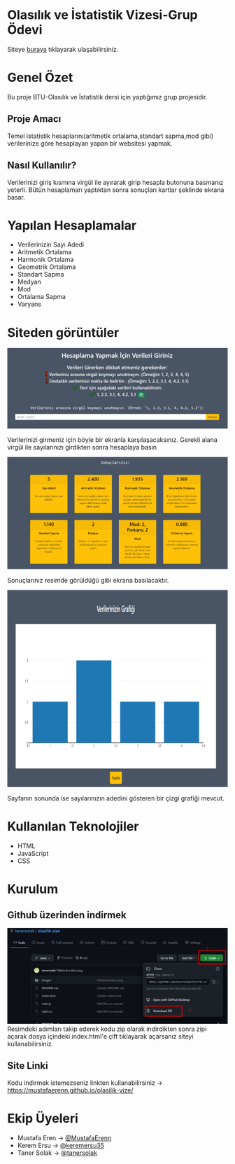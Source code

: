 # Olasılık ve İstatistik Vizesi-Grup Ödevi

Siteye [buraya](https://mustafaerenn.github.io/olasilik-vize/) tıklayarak ulaşabilirsiniz.

# Genel Özet
Bu proje  BTU-Olasılık ve İstatistik dersi için yaptığımız grup projesidir.
## Proje Amacı
Temel istatistik hesaplarını(aritmetik ortalama,standart sapma,mod gibi) verilerinize göre hesaplayan yapan bir websitesi yapmak.

## Nasıl Kullanılır?
Verilerinizi giriş kısmına virgül ile ayırarak girip hesapla butonuna basmanız yeterli. Bütün hesaplamarı yaptıktan sonra sonuçları kartlar şeklinde ekrana basar.

# Yapılan Hesaplamalar
- Verilerinizin Sayı Adedi
- Aritmetik Ortalama
- Harmonik Ortalama
- Geometrik Ortalama
- Standart Sapma
- Medyan
- Mod
- Ortalama Sapma
- Varyans

# Siteden görüntüler

<img src="images/img1.png" >

Verilerinizi girmeniz için böyle bir ekranla karşılaşacaksınız. Gerekli alana virgül ile sayılarınızı girdikten sonra hesaplaya basın

<img src="images/img2.1.png" >

Sonuçlarınız resimde görüldüğü gibi ekrana basılacaktır.

<img src="images/img3.1.png"  height="450" >

Sayfanın sonunda ise sayılarınızın adedini gösteren bir çizgi grafiği mevcut.


# Kullanılan Teknolojiler
- HTML
- JavaScript
- CSS

# Kurulum
## Github üzerinden indirmek

<img src="images/kurulum_1.png">
Resimdeki adımları takip ederek kodu zip olarak indirdikten sonra zipi açarak dosya içindeki index.html'e çift tıklayarak açarsanız siteyi kullanabilirsiniz.

## Site Linki
Kodu indirmek istemezseniz linkten kullanabilirsiniz -> https://mustafaerenn.github.io/olasilik-vize/

# Ekip Üyeleri
- Mustafa Eren ->  [@MustafaErenn](https://github.com/MustafaErenn)
- Kerem Ersu ->  [@keremersu35](https://github.com/keremersu35)
- Taner Solak ->  [@tanersolak](https://github.com/tanersolak)




